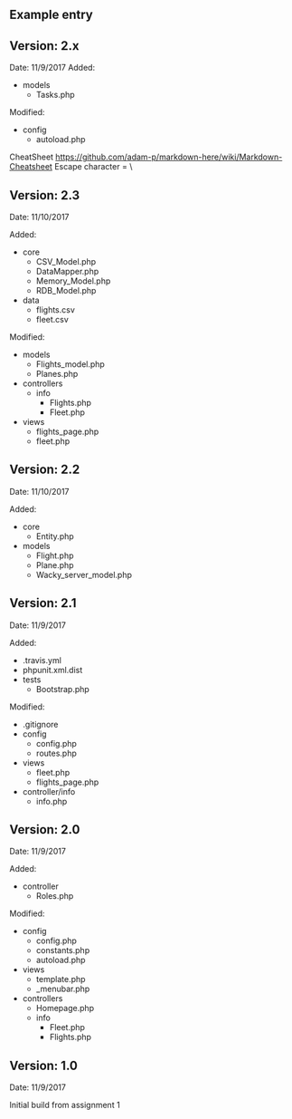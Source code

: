 ## Example entry
## Version: 2.x
Date:	 11/9/2017
Added:
- models
	* Tasks.php
	
Modified:
- config
	* autoload.php

CheatSheet
https://github.com/adam-p/markdown-here/wiki/Markdown-Cheatsheet
Escape character = \\

## Version: 2.3
Date:    11/10/2017

Added:
- core
    * CSV_Model.php
    * DataMapper.php
    * Memory_Model.php
    * RDB_Model.php
- data
    * flights.csv
    * fleet.csv

Modified:
- models
    * Flights_model.php
    * Planes.php
- controllers
    * info
        - Flights.php
        - Fleet.php
- views
    * flights_page.php
    * fleet.php


## Version: 2.2
Date:    11/10/2017

Added:
- core
    * Entity.php
- models
    * Flight.php
    * Plane.php
    * Wacky_server_model.php


## Version: 2.1
Date:    11/9/2017

Added:
- .travis.yml
- phpunit.xml.dist
- tests
    * Bootstrap.php

Modified:
- .gitignore
- config
	* config.php
	* routes.php
- views	
	* fleet.php
	* flights_page.php	
- controller/info
	* info.php


## Version: 2.0
Date:    11/9/2017

Added:
- controller
	* Roles.php

Modified:
- config
	* config.php
	* constants.php
	* autoload.php
- views	
	* template.php
	* \_menubar.php	
- controllers
	* Homepage.php
	* info
		- Fleet.php
		- Flights.php


## Version: 1.0
Date:	 11/9/2017

Initial build from assignment 1


